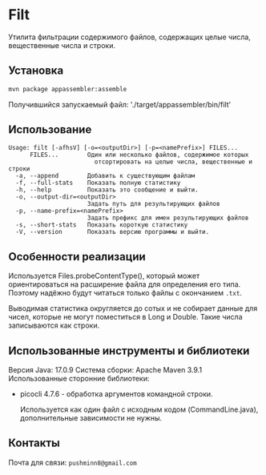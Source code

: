 # Filt

Утилита фильтрации содержимого файлов, содержащих целые числа, вещественные
числа и строки.

## Установка

```bash
mvn package appassembler:assemble
```

Получившийся запускаемый файл: './target/appassembler/bin/filt'

## Использование

```
Usage: filt [-afhsV] [-o=<outputDir>] [-p=<namePrefix>] FILES...
      FILES...        Один или несколько файлов, содержимое которых
                        отсортировать на целые числа, вещественные и строки
  -a, --append        Добавить к существующим файлам
  -f, --full-stats    Показать полную статистику
  -h, --help          Показать это сообщение и выйти.
  -o, --output-dir=<outputDir>
                      Задать путь для результирующих файлов
  -p, --name-prefix=<namePrefix>
                      Задать префикс для имен результирующих файлов
  -s, --short-stats   Показать короткую статистику
  -V, --version       Показать версию программы и выйти.
```

## Особенности реализации

Используется Files.probeContentType(), который может ориентироваться
на расширение файла для определения его типа. Поэтому надёжно будут
читаться только файлы с окончанием `.txt`.

Выводимая статистика округляется до сотых и не собирает данные для
чисел, которые не могут поместиться в Long и Double. Такие числа
записываются как строки.

## Использованные инструменты и библиотеки

Версия Java: 17.0.9
Система сборки: Apache Maven 3.9.1
Использованные сторонние библиотеки:

* picocli 4.7.6 - обработка аргументов командной строки.

  Используется как один файл с исходным кодом (CommandLine.java),
  дополнительные зависимости не нужны.

## Контакты

Почта для связи: `pushminn8@gmail.com`
